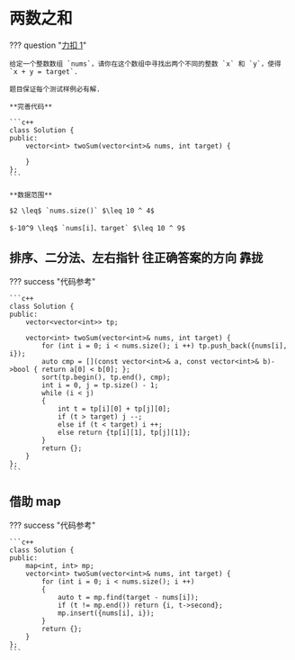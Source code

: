 # 两数之和

??? question "[力扣 1](https://leetcode.cn/problems/two-sum/description/)"

    给定一个整数数组 `nums`，请你在这个数组中寻找出两个不同的整数 `x` 和 `y`，使得 `x + y = target`.

    题目保证每个测试样例必有解.

    **完善代码**

    ```c++
    class Solution {
    public:
        vector<int> twoSum(vector<int>& nums, int target) {
            
        }
    };
    ```

    **数据范围**

    $2 \leq$ `nums.size()` $\leq 10 ^ 4$

    $-10^9 \leq$ `nums[i]、target` $\leq 10 ^ 9$

## 排序、二分法、左右指针 往正确答案的方向 靠拢

??? success "代码参考"

    ```c++
    class Solution {
    public:
        vector<vector<int>> tp;

        vector<int> twoSum(vector<int>& nums, int target) {
            for (int i = 0; i < nums.size(); i ++) tp.push_back({nums[i], i});
            auto cmp = [](const vector<int>& a, const vector<int>& b)->bool { return a[0] < b[0]; };
            sort(tp.begin(), tp.end(), cmp);
            int i = 0, j = tp.size() - 1;
            while (i < j)
            {
                int t = tp[i][0] + tp[j][0];
                if (t > target) j --;
                else if (t < target) i ++;
                else return {tp[i][1], tp[j][1]};
            }
            return {};
        }
    };
    ```

## 借助 map

??? success "代码参考"

    ```c++
    class Solution {
    public:
        map<int, int> mp;
        vector<int> twoSum(vector<int>& nums, int target) {
            for (int i = 0; i < nums.size(); i ++)
            {
                auto t = mp.find(target - nums[i]);
                if (t != mp.end()) return {i, t->second};
                mp.insert({nums[i], i});
            }
            return {};
        }
    };
    ```